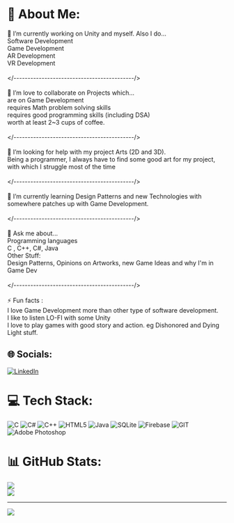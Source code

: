 # 💫 About Me:
🔭 I’m currently working on Unity and myself. Also I do... <br>                Software Development<br>                Game Development<br>                AR Development<br>                VR Development<br><br></-------------------------------------------/>           <br>     <br>👯 I’m love to collaborate on Projects which... <br>                are on Game Development <br>                requires Math problem solving skills<br>                requires good programming skills (including DSA)<br>                worth at least 2~3 cups of coffee.<br><br></-------------------------------------------/><br><br>🤝 I’m looking for help with my project Arts (2D and 3D).<br>                  Being a programmer, I always have to find some good art for my project, with which I struggle most of the time<br>                  <br></-------------------------------------------/><br><br>🌱 I’m currently learning Design Patterns and new Technologies with somewhere patches up with Game Development.<br><br></-------------------------------------------/><br><br>💬 Ask me about...<br>                Programming languages<br>                                 C , C++, C#, Java <br>                Other Stuff:<br>                                 Design Patterns, Opinions on Artworks, new Game Ideas and why I'm in Game Dev<br>                <br></-------------------------------------------/>              <br>  <br>⚡ Fun facts : <br>               I love Game Development more than other type of software development.<br>               I like to listen LO-FI with some Unity<br>               I love to play games with good story and action. eg Dishonored and Dying Light stuff.<br>              


## 🌐 Socials:
[![LinkedIn](https://img.shields.io/badge/LinkedIn-%230077B5.svg?logo=linkedin&logoColor=white)](https://linkedin.com/in/https://www.linkedin.com/in/priyansh-kashyap-a54a76218/) 

# 💻 Tech Stack:
![C](https://img.shields.io/badge/c-%2300599C.svg?style=for-the-badge&logo=c&logoColor=white) ![C#](https://img.shields.io/badge/c%23-%23239120.svg?style=for-the-badge&logo=c-sharp&logoColor=white) ![C++](https://img.shields.io/badge/c++-%2300599C.svg?style=for-the-badge&logo=c%2B%2B&logoColor=white) ![HTML5](https://img.shields.io/badge/html5-%23E34F26.svg?style=for-the-badge&logo=html5&logoColor=white) ![Java](https://img.shields.io/badge/java-%23ED8B00.svg?style=for-the-badge&logo=openjdk&logoColor=white) ![SQLite](https://img.shields.io/badge/sqlite-%2307405e.svg?style=for-the-badge&logo=sqlite&logoColor=white) ![Firebase](https://img.shields.io/badge/Firebase-039BE5?style=for-the-badge&logo=Firebase&logoColor=white) ![GIT](https://img.shields.io/badge/Git-fc6d26?style=for-the-badge&logo=git&logoColor=white) ![Adobe Photoshop](https://img.shields.io/badge/adobe%20photoshop-%2331A8FF.svg?style=for-the-badge&logo=adobe%20photoshop&logoColor=white)
# 📊 GitHub Stats:
![](https://github-readme-streak-stats.herokuapp.com/?user=Priyansh5812&theme=gotham&hide_border=false)<br/>
![](https://github-readme-stats.vercel.app/api/top-langs/?username=Priyansh5812&theme=gotham&hide_border=false&include_all_commits=true&count_private=true&layout=compact)

---
[![](https://visitcount.itsvg.in/api?id=Priyansh5812&icon=0&color=0)](https://visitcount.itsvg.in)

<!-- Proudly created with GPRM ( https://gprm.itsvg.in ) -->
